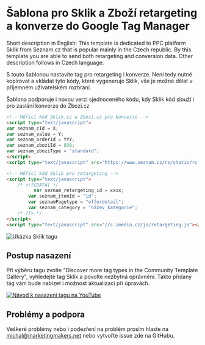 # Šablona pro Sklik a Zboží retargeting a konverze do Google Tag Manager

Short description in English: This template is dedicated to PPC platform Sklik from Seznam.cz that is popular mainly in the Czech republic. By this template you are able to send both retargeting and conversion data. Other description follows in Czech language.

S touto šablonou nastavíte tag pro retargeting i konverze. Není tedy nutné kopírovat a vkládat tyto kódy, které vygeneruje Sklik, vše je možné dělat v příjemném uživatelském rozhraní.  

Šablona podporuje i novou verzi sjednoceného kódu, kdy Sklik kód slouží i pro zaslání konverze do Zbozi.cz

``` HTML
<!-- Měřicí kód Sklik.cz a Zbozi.cz pro konverze -->
<script type="text/javascript">
var seznam_cId = X;
var seznam_value = Y;
var seznam_orderId = YYY;
var seznam_zboziId = 838;
var seznam_zboziType = "standard";	
</script>
<script type="text/javascript" src="https://www.seznam.cz/rs/static/rc.js" async></script>

<!-- Měřící kód Sklik pro retargeting -->
<script type="text/javascript">
	/* <![CDATA[ */
	      var seznam_retargeting_id = xxxx;
        var seznam_itemId = "id";
        var seznamPagetype = "offerdetail";
        var seznam_category = "název_kategorie";
	/* ]]> */
</script>
<script type="text/javascript" src="//c.imedia.cz/js/retargeting.js"></script>
```

![Ukázka Sklik tagu](https://resources.marketingmakers.net/sklikgtmtemplate/template_preview.png)

## Postup nasazení
Při výběru tagu zvolte "Discover more tag types in the Community Template Gallery", vyhledejte tag Sklik a povolte nezbytná oprávnění. Takto přidaný tag vám bude nabízet i možnost aktualizací při úpravách. 

[![Návod k nasazení tagu na YouTube](https://resources.marketingmakers.net/sklikgtmtemplate/sklik_template_ytb.png)](https://youtu.be/bcmNIpcvzl0 "Návod k nasazení tagu na YouTube")


## Problémy a podpora
Veškeré problémy nebo i podezření na problém prosím hlaste na michal@marketingmakers.net nebo vytvořte issue zde na GitHubu. 
